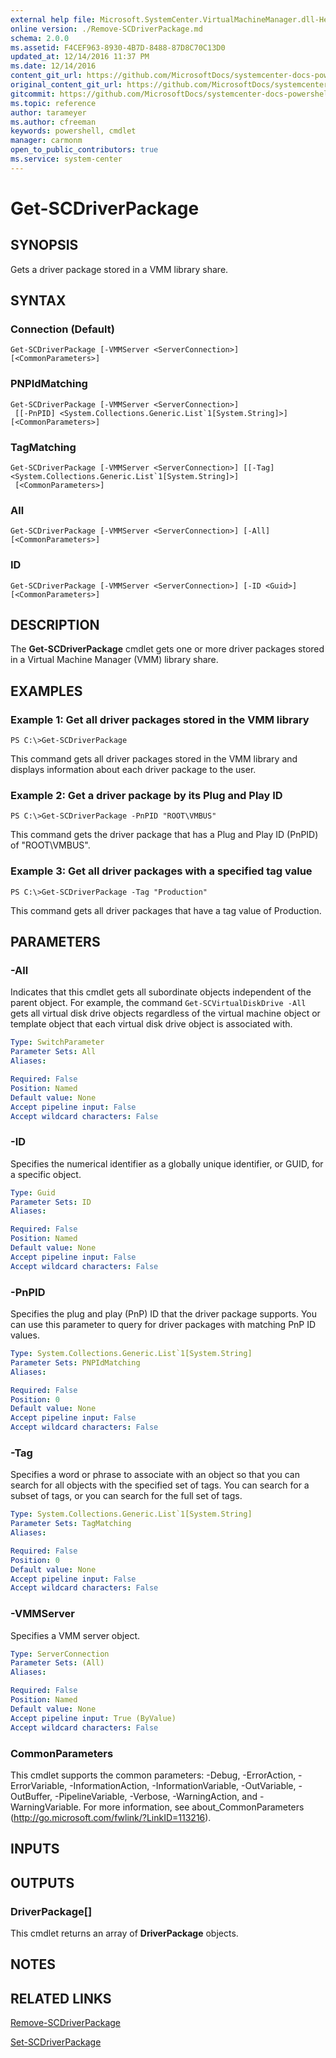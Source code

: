 ```yaml
---
external help file: Microsoft.SystemCenter.VirtualMachineManager.dll-Help.xml
online version: ./Remove-SCDriverPackage.md
schema: 2.0.0
ms.assetid: F4CEF963-8930-4B7D-8488-87D8C70C13D0
updated_at: 12/14/2016 11:37 PM
ms.date: 12/14/2016
content_git_url: https://github.com/MicrosoftDocs/systemcenter-docs-powershell/blob/master/systemcenter-cmdlets/SystemCenter2016/VirtualMachineManager/v1/Get-SCDriverPackage.md
original_content_git_url: https://github.com/MicrosoftDocs/systemcenter-docs-powershell/blob/master/systemcenter-cmdlets/SystemCenter2016/VirtualMachineManager/v1/Get-SCDriverPackage.md
gitcommit: https://github.com/MicrosoftDocs/systemcenter-docs-powershell/blob/ddd0fefc9adaabb9394eb6c21b33370913d1830d/systemcenter-cmdlets/SystemCenter2016/VirtualMachineManager/v1/Get-SCDriverPackage.md
ms.topic: reference
author: tarameyer
ms.author: cfreeman
keywords: powershell, cmdlet
manager: carmonm
open_to_public_contributors: true
ms.service: system-center
---
```


# Get-SCDriverPackage

## SYNOPSIS
Gets a driver package stored in a VMM library share.

## SYNTAX

### Connection (Default)
```
Get-SCDriverPackage [-VMMServer <ServerConnection>] [<CommonParameters>]
```

### PNPIdMatching
```
Get-SCDriverPackage [-VMMServer <ServerConnection>]
 [[-PnPID] <System.Collections.Generic.List`1[System.String]>] [<CommonParameters>]
```

### TagMatching
```
Get-SCDriverPackage [-VMMServer <ServerConnection>] [[-Tag] <System.Collections.Generic.List`1[System.String]>]
 [<CommonParameters>]
```

### All
```
Get-SCDriverPackage [-VMMServer <ServerConnection>] [-All] [<CommonParameters>]
```

### ID
```
Get-SCDriverPackage [-VMMServer <ServerConnection>] [-ID <Guid>] [<CommonParameters>]
```

## DESCRIPTION
The **Get-SCDriverPackage** cmdlet gets one or more driver packages stored in a Virtual Machine Manager (VMM) library share.

## EXAMPLES

### Example 1: Get all driver packages stored in the VMM library
```
PS C:\>Get-SCDriverPackage
```

This command gets all driver packages stored in the VMM library and displays information about each driver package to the user.

### Example 2: Get a driver package by its Plug and Play ID
```
PS C:\>Get-SCDriverPackage -PnPID "ROOT\VMBUS"
```

This command gets the driver package that has a Plug and Play ID (PnPID) of "ROOT\VMBUS".

### Example 3: Get all driver packages with a specified tag value
```
PS C:\>Get-SCDriverPackage -Tag "Production"
```

This command gets all driver packages that have a tag value of Production.

## PARAMETERS

### -All
Indicates that this cmdlet gets all subordinate objects independent of the parent object.
For example, the command `Get-SCVirtualDiskDrive -All` gets all virtual disk drive objects regardless of the virtual machine object or template object that each virtual disk drive object is associated with.

```yaml
Type: SwitchParameter
Parameter Sets: All
Aliases: 

Required: False
Position: Named
Default value: None
Accept pipeline input: False
Accept wildcard characters: False
```

### -ID
Specifies the numerical identifier as a globally unique identifier, or GUID, for a specific object.

```yaml
Type: Guid
Parameter Sets: ID
Aliases: 

Required: False
Position: Named
Default value: None
Accept pipeline input: False
Accept wildcard characters: False
```

### -PnPID
Specifies the plug and play (PnP) ID that the driver package supports.
You can use this parameter to query for driver packages with matching PnP ID values.

```yaml
Type: System.Collections.Generic.List`1[System.String]
Parameter Sets: PNPIdMatching
Aliases: 

Required: False
Position: 0
Default value: None
Accept pipeline input: False
Accept wildcard characters: False
```

### -Tag
Specifies a word or phrase to associate with an object so that you can search for all objects with the specified set of tags.
You can search for a subset of tags, or you can search for the full set of tags.

```yaml
Type: System.Collections.Generic.List`1[System.String]
Parameter Sets: TagMatching
Aliases: 

Required: False
Position: 0
Default value: None
Accept pipeline input: False
Accept wildcard characters: False
```

### -VMMServer
Specifies a VMM server object.

```yaml
Type: ServerConnection
Parameter Sets: (All)
Aliases: 

Required: False
Position: Named
Default value: None
Accept pipeline input: True (ByValue)
Accept wildcard characters: False
```

### CommonParameters
This cmdlet supports the common parameters: -Debug, -ErrorAction, -ErrorVariable, -InformationAction, -InformationVariable, -OutVariable, -OutBuffer, -PipelineVariable, -Verbose, -WarningAction, and -WarningVariable. For more information, see about_CommonParameters (http://go.microsoft.com/fwlink/?LinkID=113216).

## INPUTS

## OUTPUTS

### DriverPackage[]
This cmdlet returns an array of **DriverPackage** objects.

## NOTES

## RELATED LINKS

[Remove-SCDriverPackage](xref:SystemCenter2016/VirtualMachineManager/v1/Remove-SCDriverPackage.md)

[Set-SCDriverPackage](xref:SystemCenter2016/VirtualMachineManager/v1/Set-SCDriverPackage.md)

